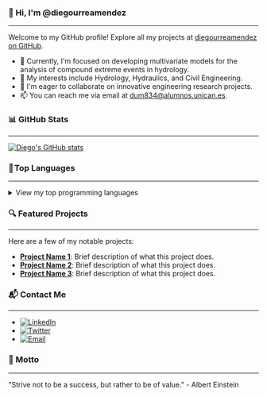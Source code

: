 ### 👋 Hi, I'm @diegourreamendez
***

Welcome to my GitHub profile! Explore all my projects at [diegourreamendez on GitHub](https://github.com/diegourreamendez).

- 🔭 Currently, I'm focused on developing multivariate models for the analysis of compound extreme events in hydrology.
- 👀 My interests include Hydrology, Hydraulics, and Civil Engineering.
- 💞️ I'm eager to collaborate on innovative engineering research projects.
- 📫 You can reach me via email at dum834@alumnos.unican.es.

### 📊 GitHub Stats
***
[![Diego's GitHub stats](https://github-readme-stats.vercel.app/api?username=diegourreamendez&show_icons=true&theme=tokyonight)](https://github.com/diegourreamendez)

### 🚀 Top Languages
***
<details>
<summary>View my top programming languages</summary>

| Rank | Languages |
|-----:|-----------|
|     1| Python    |
|     2| Julia     |
|     3| R         |

</details>

### 🔍 Featured Projects
***
Here are a few of my notable projects:
- [**Project Name 1**](https://github.com/diegourreamendez/project1): Brief description of what this project does.
- [**Project Name 2**](https://github.com/diegourreamendez/project2): Brief description of what this project does.
- [**Project Name 3**](https://github.com/diegourreamendez/project3): Brief description of what this project does.

### 📬 Contact Me
***
- [![LinkedIn](https://img.shields.io/badge/LinkedIn-Connect-blue)](https://www.linkedin.com/in/diegourreamendez/)
- [![Twitter](https://img.shields.io/badge/Twitter-Follow-blue)](https://twitter.com/diegourreamendez)
- [![Email](https://img.shields.io/badge/Email-dum834@alumnos.unican.es-informational)](mailto:dum834@alumnos.unican.es)

### 🌟 Motto
***
"Strive not to be a success, but rather to be of value." - Albert Einstein


